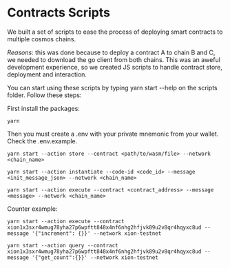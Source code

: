 # Contracts Scripts

We built a set of scripts to ease the process of deploying smart contracts to multiple cosmos chains.

_Reasons_: this was done because to deploy a contract A to chain B and C, we needed to download the go client from both chains. This was an aweful development experience, so we created JS scripts to handle contract store, deployment and interaction.

You can start using these scripts by typing yarn start --help on the scripts folder. Follow these steps:

First install the packages:

```shell
yarn
```

Then you must create a .env with your private mnemonic from your wallet. Check the .env.example.

```shell
yarn start --action store --contract <path/to/wasm/file> --network <chain_name>
```

```shell
yarn start --action instantiate --code-id <code_id> --message <init_message_json> --network <chain_name>
```

```shell
yarn start --action execute --contract <contract_address> --message <message> --network <chain_name>
```

Counter example:

```shell
yarn start --action execute --contract xion1x3sxr4wmug78yha27p6wpftt848x4nf6nhg2hfjvk89u2v8qr4hqyxc8ud --message '{"increment": {}}' --network xion-testnet

yarn start --action query --contract xion1x3sxr4wmug78yha27p6wpftt848x4nf6nhg2hfjvk89u2v8qr4hqyxc8ud --message '{"get_count":{}}' --network xion-testnet
```
